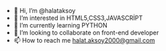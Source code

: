 - 👋 Hi, I’m @halataksoy
- 👀 I’m interested in HTML5,CSS3,JAVASCRİPT 
- 🌱 I’m currently learning PYTHON
- 💞️ I’m looking to collaborate on front-end developer 
- 📫 How to reach me halat.aksoy2000@gmail.com

<!---
halataksoy/halataksoy is a ✨ special ✨ repository because its `README.md` (this file) appears on your GitHub profile.
You can click the Preview link to take a look at your changes.
--->
